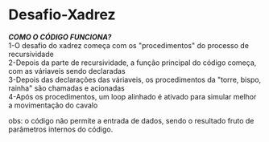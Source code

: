 # Desafio-Xadrez

***COMO O CÓDIGO FUNCIONA?***<br>
1-O desafio do xadrez começa com os "procedimentos" do processo de recursividade <br>
2-Depois da parte de recursividade, a função principal do código começa, com as váriaveis sendo declaradas <br>
3-Depois das declarações das váriaveis, os procedimentos da "torre, bispo, rainha" são chamadas e acionadas<br>
4-Após os procedimentos, um loop alinhado é ativado para simular melhor a movimentação do cavalo <br>

obs: o código não permite a entrada de dados, sendo o resultado fruto de parâmetros internos do código. 
